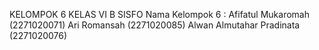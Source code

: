KELOMPOK 6
KELAS VI B SISFO
Nama Kelompok 6 : Afifatul Mukaromah        (2271020071)
                  Ari Romansah              (2271020085)
                  Alwan Almutahar Pradinata (2271020076)

